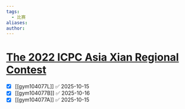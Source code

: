 ```yaml
---
tags:
  - 比赛
aliases:
author:
---
```

# [The 2022 ICPC Asia Xian Regional Contest](https://codeforces.com/gym/104077)

- [x] [[gym104077L]] ✅ 2025-10-15
- [x] [[gym104077B]] ✅ 2025-10-16
- [x] [[gym104077A]] ✅ 2025-10-15
